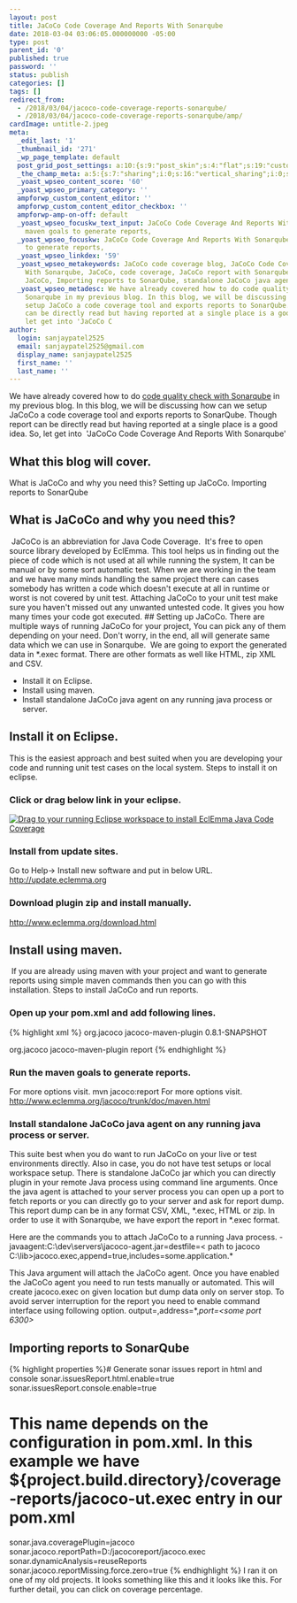 ```yaml
---
layout: post
title: JaCoCo Code Coverage And Reports With Sonarqube
date: 2018-03-04 03:06:05.000000000 -05:00
type: post
parent_id: '0'
published: true
password: ''
status: publish
categories: []
tags: []
redirect_from:
  - /2018/03/04/jacoco-code-coverage-reports-sonarqube/
  - /2018/03/04/jacoco-code-coverage-reports-sonarqube/amp/
cardImage: untitle-2.jpeg
meta:
  _edit_last: '1'
  _thumbnail_id: '271'
  _wp_page_template: default
  post_grid_post_settings: a:10:{s:9:"post_skin";s:4:"flat";s:19:"custom_thumb_source";s:91:"http://abyte.stream/wp-content/plugins/post-grid/assets/frontend/css/images/placeholder.png";s:17:"font_awesome_icon";s:0:"";s:23:"font_awesome_icon_color";s:7:"#737272";s:22:"font_awesome_icon_size";s:4:"50px";s:17:"custom_youtube_id";s:0:"";s:15:"custom_vimeo_id";s:0:"";s:21:"custom_dailymotion_id";s:0:"";s:14:"custom_mp3_url";s:0:"";s:20:"custom_soundcloud_id";s:0:"";}
  _the_champ_meta: a:5:{s:7:"sharing";i:0;s:16:"vertical_sharing";i:0;s:7:"counter";i:0;s:16:"vertical_counter";i:0;s:11:"fb_comments";i:0;}
  _yoast_wpseo_content_score: '60'
  _yoast_wpseo_primary_category: ''
  ampforwp_custom_content_editor: ''
  ampforwp_custom_content_editor_checkbox: ''
  ampforwp-amp-on-off: default
  _yoast_wpseo_focuskw_text_input: JaCoCo Code Coverage And Reports With Sonarqube,
    maven goals to generate reports,
  _yoast_wpseo_focuskw: JaCoCo Code Coverage And Reports With Sonarqube, maven goals
    to generate reports,
  _yoast_wpseo_linkdex: '59'
  _yoast_wpseo_metakeywords: JaCoCo code coverage blog, JaCoCo Code Coverage And Reports
    With Sonarqube, JaCoCo, code coverage, JaCoCo report with Sonarqube, Setting up
    JaCoCo, Importing reports to SonarQube, standalone JaCoCo java agent,
  _yoast_wpseo_metadesc: We have already covered how to do code quality check with
    Sonarqube in my previous blog. In this blog, we will be discussing how can we
    setup JaCoCo a code coverage tool and exports reports to SonarQube. Though report
    can be directly read but having reported at a single place is a good idea. So,
    let get into 'JaCoCo C
author:
  login: sanjaypatel2525
  email: sanjaypatel2525@gmail.com
  display_name: sanjaypatel2525
  first_name: ''
  last_name: ''
---
```

We have already covered how to do <a href="http://abyte.stream/2018/02/22/code-quality-analysis-sonar/">code quality check with Sonarqube</a> in my previous blog. In this blog, we will be discussing how can we setup JaCoCo a code coverage tool and exports reports to SonarQube. Though report can be directly read but having reported at a single place is a good idea. So, let get into  'JaCoCo Code Coverage And Reports With Sonarqube'
## What this blog will cover.

What is JaCoCo and why you need this?
Setting up JaCoCo.
Importing reports to SonarQube

## What is JaCoCo and why you need this?
<img class="alignnone size-full wp-image-274 " src="{{ site.baseurl }}/assets/img_5a9b6290e8d26.png" alt="" />
JaCoCo is an abbreviation for Java Code Coverage.  It's free to open source library developed by EclEmma. This tool helps us in finding out the piece of code which is not used at all while running the system, It can be manual or by some sort automatic test. When we are working in the team and we have many minds handling the same project there can cases somebody has written a code which doesn't execute at all in runtime or worst is not covered by unit test. Attaching JaCoCo to your unit test make sure you haven't missed out any unwanted untested code. It gives you how many times your code got executed.
## Setting up JaCoCo.
There are multiple ways of running JaCoCo for your project, You can pick any of them depending on your need. Don't worry, in the end, all will generate same data which we can use in Sonarqube.  We are going to export the generated data in *.exec format. There are other formats as well like HTML, zip XML and CSV.

* Install it on Eclipse.
* Install using maven.
* Install standalone JaCoCo java agent on any running java process or server.

## Install it on Eclipse.
This is the easiest approach and best suited when you are developing your code and running unit test cases on the local system.
Steps to install it on eclipse.


### Click or drag below link in your eclipse.
<a title="Drag to your running Eclipse workspace to install EclEmma Java Code Coverage" href="http://marketplace.eclipse.org/marketplace-client-intro?mpc_install=264">
<img style="vertical-align: text-bottom; border: 0px solid black;" src="{{ site.baseurl }}/assets/btn-install.png" alt="Drag to your running Eclipse workspace to install EclEmma Java Code Coverage" />
</a>

### Install from update sites.
Go to Help-> Install new software and put in below URL.
http://update.eclemma.org<img class="alignnone size-full wp-image-269" src="{{ site.baseurl }}/assets/img_5a9b149e3295e.png" alt="" />

### Download plugin zip and install manually.
<a href="http://www.eclemma.org/download.html" rel="nofollow">http://www.eclemma.org/download.html</a>

## Install using maven.
<img class="alignnone size-full wp-image-273 " src="{{ site.baseurl }}/assets/img_5a9b625756041.png" alt="" />
If you are already using maven with your project and want to generate reports using simple maven commands then you can go with this installation.
Steps to install JaCoCo and run reports.


### Open up your pom.xml and add following lines.
{% highlight xml %}
 <groupId>org.jacoco</groupId>
 <artifactId>jacoco-maven-plugin</artifactId>
 <version>0.8.1-SNAPSHOT</version>
</plugin>


 <reporting>
 
 
 <groupId>org.jacoco</groupId>
 <artifactId>jacoco-maven-plugin</artifactId>
 <reportSets>
 <reportSet>
 <reports>
 <report>report</report>
 </reports>
 </reportSet>
 </reportSets>
 </plugin>
 </plugins>
 </reporting>
</project>
{% endhighlight %}


### Run the maven goals to generate reports.
For more options visit.
mvn jacoco:report
For more options visit.
<a href="http://www.eclemma.org/jacoco/trunk/doc/maven.html" rel="nofollow noopener">http://www.eclemma.org/jacoco/trunk/doc/maven.html</a>

### Install standalone JaCoCo java agent on any running java process or server.
This suite best when you do want to run JaCoCo on your live or test environments directly. Also in case, you do not have test setups or local workspace setup. There is standalone JaCoCo jar which you can directly plugin in your remote Java process using command line arguments. Once the java agent is attached to your server process you can open up a port to fetch reports or you can directly go to your server and ask for report dump. This report dump can be in any format CSV, XML, *.exec, HTML or zip. In order to use it with Sonarqube, we have export the report in *.exec format.

Here are the commands you to attach JaCoCo to a running Java process.
-javaagent:C:\dev\servers\jacoco-agent.jar=destfile=< path to jacoco C:\lib\>jacoco.exec,append=true,includes=some.application.*

This Java argument will attach the JaCoCo agent. Once you have enabled the JaCoCo agent you need to run tests manually or automated. This will create jacoco.exec on given location but dump data only on server stop. To avoid server interruption for the report you need to enable command interface using following option.
output=<tcpserver>,address=*,<em>port=<some port 6300></em>
## Importing reports to SonarQube
{% highlight properties %}# Generate sonar issues report in html and console
sonar.issuesReport.html.enable=true
sonar.issuesReport.console.enable=true

# This name depends on the configuration in pom.xml. In this example we have ${project.build.directory}/coverage-reports/jacoco-ut.exec entry in our pom.xml
sonar.java.coveragePlugin=jacoco
sonar.jacoco.reportPath=D:/jacocoreport/jacoco.exec
sonar.dynamicAnalysis=reuseReports
sonar.jacoco.reportMissing.force.zero=true
{% endhighlight %}
I ran it on one of my old projects. It looks something like this and it looks like this. For further detail, you can click on coverage percentage.<img class="alignnone size-full wp-image-270" src="{{ site.baseurl }}/assets/img_5a9b5a7882daa.png" alt="" />
